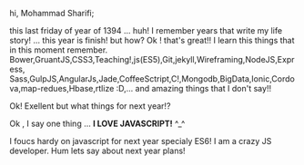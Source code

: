 hi, Mohammad Sharifi;

this last friday of year of 1394 ... huh! I remember years that write
my life story!
...
this year is finish! but how?
Ok ! that's great!! I learn this things that in this moment remember.
Bower,GruantJS,CSS3,Teaching!,js(ES5),Git,jekyll,Wireframing,NodeJS,Express,
Sass,GulpJS,AngularJs,Jade,CoffeeSctript,C!,Mongodb,BigData,Ionic,Cordova,map-redues,Hbase,rtlize 
:D,... and amazing things that I don't say!!

Ok! Exellent but what things for next year!?

Ok , I say one thing ... **I LOVE  JAVASCRIPT!** ^_^

I foucs hardy on javascript for next year specialy ES6! I am a crazy JS developer.
Hum lets say about next year plans!
